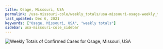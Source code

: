 ```yaml
---
title: Osage, Missouri, USA
permalink: /usa-missouri-cole/weekly_totals/usa-missouri-osage-weekly_totals.html
last_updated: Dec 6, 2021
keywords: ["Osage, Missouri, USA", "weekly totals"]
sidebar: usa-missouri-cole_sidebar
---
```


![Weekly Totals of Confirmed Cases for Osage, Missouri, USA](/covid_tracker/images/graphs/usa-missouri-osage-weekly_totals_graph.png)
